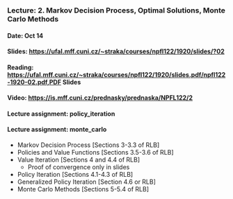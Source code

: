 ### Lecture: 2. Markov Decision Process, Optimal Solutions, Monte Carlo Methods
#### Date: Oct 14
#### Slides: https://ufal.mff.cuni.cz/~straka/courses/npfl122/1920/slides/?02
#### Reading: https://ufal.mff.cuni.cz/~straka/courses/npfl122/1920/slides.pdf/npfl122-1920-02.pdf,PDF Slides
#### Video: https://is.mff.cuni.cz/prednasky/prednaska/NPFL122/2
#### Lecture assignment: policy_iteration
#### Lecture assignment: monte_carlo

- Markov Decision Process [Sections 3-3.3 of RLB]
- Policies and Value Functions [Sections 3.5-3.6 of RLB]
- Value Iteration [Sections 4 and 4.4 of RLB]
  - Proof of convergence only in slides
- Policy Iteration [Sections 4.1-4.3 of RLB]
- Generalized Policy Iteration [Section 4.6 or RLB]
- Monte Carlo Methods [Sections 5-5.4 of RLB]
